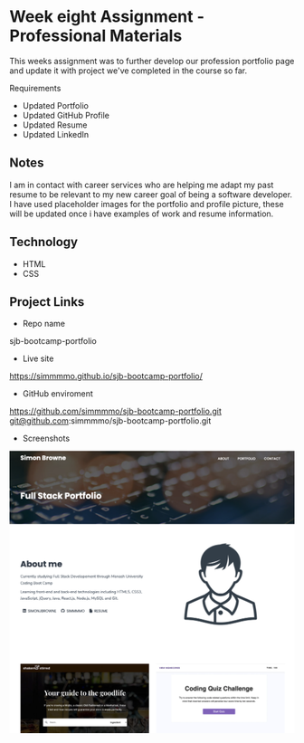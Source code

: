 # Week eight Assignment - Professional Materials

This weeks assignment was to further develop our profession portfolio page and update it with project we've completed in the course so far.

Requirements
* Updated Portfolio
* Updated GitHub Profile
* Updated Resume
* Updated LinkedIn


## Notes 
I am in contact with career services who are helping me adapt my past resume to be relevant to my new career goal of being a software developer.
I have used placeholder images for the portfolio and profile picture, these will be updated once i have examples of work and resume information. 


## Technology
* HTML
* CSS

## Project Links

* Repo name

sjb-bootcamp-portfolio

* Live site

https://simmmmo.github.io/sjb-bootcamp-portfolio/

* GitHub enviroment

https://github.com/simmmmo/sjb-bootcamp-portfolio.git
git@github.com:simmmmo/sjb-bootcamp-portfolio.git

* Screenshots

![Portfolio](./assets/screenshot/screenshot-portfolio.png)